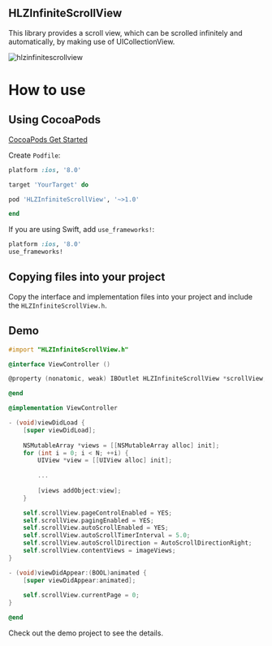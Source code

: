 
HLZInfiniteScrollView
---------------------
This library provides a scroll view, which can be scrolled infinitely and automatically, by making use of UICollectionView.

![hlzinfinitescrollview](https://cloud.githubusercontent.com/assets/2831422/16691969/7bef5aec-4561-11e6-9163-2dae603c0635.gif)



# How to use

## Using CocoaPods

[CocoaPods Get Started](http://cocoapods.org/#get_started)

Create `Podfile`:

```ruby
platform :ios, '8.0'

target 'YourTarget' do

pod 'HLZInfiniteScrollView', '~>1.0'

end
```

If you are using Swift, add `use_frameworks!`:

```ruby
platform :ios, '8.0'
use_frameworks!
```

## Copying files into your project

Copy the interface and implementation files into your project and include the `HLZInfiniteScrollView.h`.

## Demo

```objective-c
#import "HLZInfiniteScrollView.h"

@interface ViewController ()

@property (nonatomic, weak) IBOutlet HLZInfiniteScrollView *scrollView;

@end

@implementation ViewController

- (void)viewDidLoad {
    [super viewDidLoad];
    
    NSMutableArray *views = [[NSMutableArray alloc] init];
    for (int i = 0; i < N; ++i) {
        UIView *view = [[UIView alloc] init];
        
        ...
                
        [views addObject:view];
    }

    self.scrollView.pageControlEnabled = YES;
    self.scrollView.pagingEnabled = YES;
    self.scrollView.autoScrollEnabled = YES;
    self.scrollView.autoScrollTimerInterval = 5.0;
    self.scrollView.autoScrollDirection = AutoScrollDirectionRight;
    self.scrollView.contentViews = imageViews;
}

- (void)viewDidAppear:(BOOL)animated {
    [super viewDidAppear:animated];
    
    self.scrollView.currentPage = 0;
}

@end
```

Check out the demo project to see the details.
